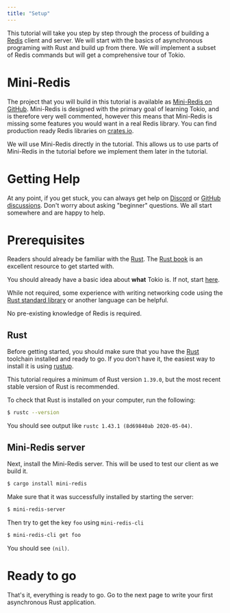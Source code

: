 ```yaml
---
title: "Setup"
---
```


This tutorial will take you step by step through the process of building a
[Redis] client and server. We will start with the basics of asynchronous
programing with Rust and build up from there. We will implement a subset of
Redis commands but will get a comprehensive tour of Tokio.

# Mini-Redis

The project that you will build in this tutorial is available as [Mini-Redis on
GitHub][mini-redis]. Mini-Redis is designed with the primary goal of learning
Tokio, and is therefore very well commented, however this means that Mini-Redis
is missing some features you would want in a real Redis library. You can find
production ready Redis libraries on [crates.io](https://crates.io/).

We will use Mini-Redis directly in the tutorial. This allows us to use parts of
Mini-Redis in the tutorial before we implement them later in the tutorial.

# Getting Help

At any point, if you get stuck, you can always get help on [Discord] or [GitHub
discussions][disc]. Don't worry about asking "beginner" questions. We all start
somewhere and are happy to help.

[discord]: https://discord.gg/tokio
[disc]: https://github.com/tokio-rs/tokio/discussions

# Prerequisites

Readers should already be familiar with the [Rust]. The [Rust book][book] is an
excellent resource to get started with.

You should already have a basic idea about **what** Tokio is. If not, start
[here].

While not required, some experience with writing networking code using the [Rust
standard library][std] or another language can be helpful.

No pre-existing knowledge of Redis is required.

[here]: /tokio/overview
[rust]: https://rust-lang.org
[book]: https://doc.rust-lang.org/book/
[std]: doc.rust-lang.org/std/

## Rust

Before getting started, you should make sure that you have the
[Rust][install-rust] toolchain installed and ready to go. If you don't have it,
the easiest way to install it is using [rustup].

This tutorial requires a minimum of Rust version `1.39.0`, but the most
recent stable version of Rust is recommended.

To check that Rust is installed on your computer, run the following:

```bash
$ rustc --version
```

You should see output like `rustc 1.43.1 (8d69840ab 2020-05-04)`.

## Mini-Redis server

Next, install the Mini-Redis server. This will be used to test our client as we
build it.

```bash
$ cargo install mini-redis
```

Make sure that it was successfully installed by starting the server:

```bash
$ mini-redis-server
```

Then try to get the key `foo` using `mini-redis-cli`

```bash
$ mini-redis-cli get foo
```

You should see `(nil)`.

# Ready to go

That's it, everything is ready to go. Go to the next page to write your first
asynchronous Rust application.

[redis]: https://redis.io
[mini-redis]: https://github.com/tokio-rs/mini-redis
[install-rust]: https://www.rust-lang.org/tools/install
[rustup]: https://rustup.rs/
